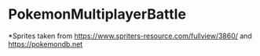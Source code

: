 # PokemonMultiplayerBattle

*Sprites taken from https://www.spriters-resource.com/fullview/3860/ and https://pokemondb.net
